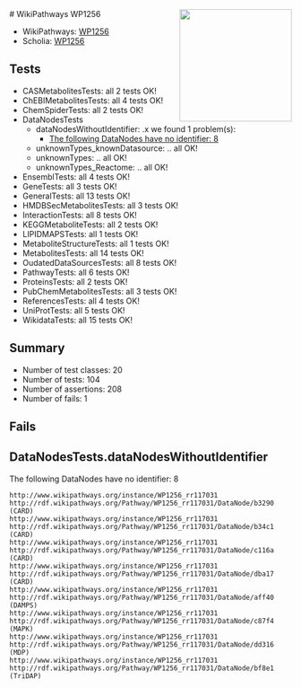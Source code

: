 <img style="float: right; width: 200px" src="https://upload.wikimedia.org/wikipedia/commons/thumb/8/83/Wplogo_with_text_500.png/640px-Wplogo_with_text_500.png" />
# WikiPathways WP1256

* WikiPathways: [WP1256](https://wikipathways.org/pathways/WP1256)
* Scholia: [WP1256](https://scholia.toolforge.org/wikipathways/WP1256)
## Tests
* CASMetabolitesTests: all 2 tests OK!
* ChEBIMetabolitesTests: all 4 tests OK!
* ChemSpiderTests: all 2 tests OK!
* DataNodesTests
    * dataNodesWithoutIdentifier: .x we found 1 problem(s):
        * [The following DataNodes have no identifier: 8](#d2d32fa7)
    * unknownTypes_knownDatasource: .. all OK!
    * unknownTypes: .. all OK!
    * unknownTypes_Reactome: .. all OK!
* EnsemblTests: all 4 tests OK!
* GeneTests: all 3 tests OK!
* GeneralTests: all 13 tests OK!
* HMDBSecMetabolitesTests: all 3 tests OK!
* InteractionTests: all 8 tests OK!
* KEGGMetaboliteTests: all 2 tests OK!
* LIPIDMAPSTests: all 1 tests OK!
* MetaboliteStructureTests: all 1 tests OK!
* MetabolitesTests: all 14 tests OK!
* OudatedDataSourcesTests: all 8 tests OK!
* PathwayTests: all 6 tests OK!
* ProteinsTests: all 2 tests OK!
* PubChemMetabolitesTests: all 3 tests OK!
* ReferencesTests: all 4 tests OK!
* UniProtTests: all 5 tests OK!
* WikidataTests: all 15 tests OK!


## Summary

* Number of test classes: 20
* Number of tests: 104
* Number of assertions: 208
* Number of fails: 1

## Fails

<a name="d2d32fa7" />

## DataNodesTests.dataNodesWithoutIdentifier

The following DataNodes have no identifier: 8
```
http://www.wikipathways.org/instance/WP1256_rr117031 http://rdf.wikipathways.org/Pathway/WP1256_rr117031/DataNode/b3290 (CARD)
http://www.wikipathways.org/instance/WP1256_rr117031 http://rdf.wikipathways.org/Pathway/WP1256_rr117031/DataNode/b34c1 (CARD)
http://www.wikipathways.org/instance/WP1256_rr117031 http://rdf.wikipathways.org/Pathway/WP1256_rr117031/DataNode/c116a (CARD)
http://www.wikipathways.org/instance/WP1256_rr117031 http://rdf.wikipathways.org/Pathway/WP1256_rr117031/DataNode/dba17 (CARD)
http://www.wikipathways.org/instance/WP1256_rr117031 http://rdf.wikipathways.org/Pathway/WP1256_rr117031/DataNode/aff40 (DAMPS)
http://www.wikipathways.org/instance/WP1256_rr117031 http://rdf.wikipathways.org/Pathway/WP1256_rr117031/DataNode/c87f4 (MAPK)
http://www.wikipathways.org/instance/WP1256_rr117031 http://rdf.wikipathways.org/Pathway/WP1256_rr117031/DataNode/dd316 (MDP)
http://www.wikipathways.org/instance/WP1256_rr117031 http://rdf.wikipathways.org/Pathway/WP1256_rr117031/DataNode/bf8e1 (TriDAP)
```

